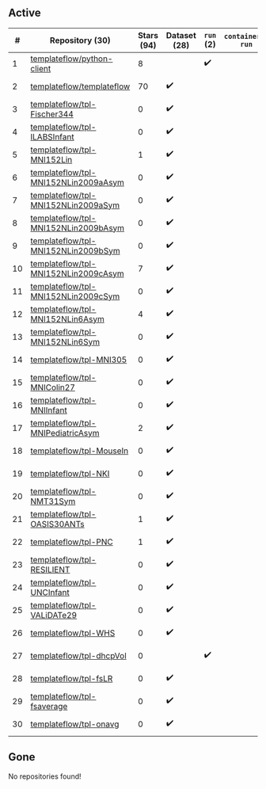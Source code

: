 ## Active
| # | Repository (30) | Stars (94) | Dataset (28) | `run` (2) | `containers-run` | Last Modified |
| --- | --- | --- | --- | --- | --- | --- |
| 1 | [templateflow/python-client](https://github.com/templateflow/python-client) | 8 |  | :heavy_check_mark: |  | 2024-04-05 13:50:36+00:00 |
| 2 | [templateflow/templateflow](https://github.com/templateflow/templateflow) | 70 | :heavy_check_mark: |  |  | 2024-04-05 19:52:34+00:00 |
| 3 | [templateflow/tpl-Fischer344](https://github.com/templateflow/tpl-Fischer344) | 0 | :heavy_check_mark: |  |  | 2022-03-28 22:25:11+00:00 |
| 4 | [templateflow/tpl-ILABSInfant](https://github.com/templateflow/tpl-ILABSInfant) | 0 | :heavy_check_mark: |  |  | 2019-02-22 10:52:37+00:00 |
| 5 | [templateflow/tpl-MNI152Lin](https://github.com/templateflow/tpl-MNI152Lin) | 1 | :heavy_check_mark: |  |  | 2022-03-25 13:10:17+00:00 |
| 6 | [templateflow/tpl-MNI152NLin2009aAsym](https://github.com/templateflow/tpl-MNI152NLin2009aAsym) | 0 | :heavy_check_mark: |  |  | 2022-03-31 05:25:47+00:00 |
| 7 | [templateflow/tpl-MNI152NLin2009aSym](https://github.com/templateflow/tpl-MNI152NLin2009aSym) | 0 | :heavy_check_mark: |  |  | 2022-03-31 05:54:15+00:00 |
| 8 | [templateflow/tpl-MNI152NLin2009bAsym](https://github.com/templateflow/tpl-MNI152NLin2009bAsym) | 0 | :heavy_check_mark: |  |  | 2022-03-30 21:29:21+00:00 |
| 9 | [templateflow/tpl-MNI152NLin2009bSym](https://github.com/templateflow/tpl-MNI152NLin2009bSym) | 0 | :heavy_check_mark: |  |  | 2022-03-30 21:29:18+00:00 |
| 10 | [templateflow/tpl-MNI152NLin2009cAsym](https://github.com/templateflow/tpl-MNI152NLin2009cAsym) | 7 | :heavy_check_mark: |  |  | 2024-03-26 14:45:37+00:00 |
| 11 | [templateflow/tpl-MNI152NLin2009cSym](https://github.com/templateflow/tpl-MNI152NLin2009cSym) | 0 | :heavy_check_mark: |  |  | 2022-01-06 22:32:28+00:00 |
| 12 | [templateflow/tpl-MNI152NLin6Asym](https://github.com/templateflow/tpl-MNI152NLin6Asym) | 4 | :heavy_check_mark: |  |  | 2022-01-06 22:31:35+00:00 |
| 13 | [templateflow/tpl-MNI152NLin6Sym](https://github.com/templateflow/tpl-MNI152NLin6Sym) | 0 | :heavy_check_mark: |  |  | 2022-01-06 22:33:02+00:00 |
| 14 | [templateflow/tpl-MNI305](https://github.com/templateflow/tpl-MNI305) | 0 | :heavy_check_mark: |  |  | 2022-01-06 22:31:46+00:00 |
| 15 | [templateflow/tpl-MNIColin27](https://github.com/templateflow/tpl-MNIColin27) | 0 | :heavy_check_mark: |  |  | 2022-08-03 17:53:14+00:00 |
| 16 | [templateflow/tpl-MNIInfant](https://github.com/templateflow/tpl-MNIInfant) | 0 | :heavy_check_mark: |  |  | 2022-01-06 22:31:54+00:00 |
| 17 | [templateflow/tpl-MNIPediatricAsym](https://github.com/templateflow/tpl-MNIPediatricAsym) | 2 | :heavy_check_mark: |  |  | 2022-01-06 22:28:55+00:00 |
| 18 | [templateflow/tpl-MouseIn](https://github.com/templateflow/tpl-MouseIn) | 0 | :heavy_check_mark: |  |  | 2022-04-14 22:06:54+00:00 |
| 19 | [templateflow/tpl-NKI](https://github.com/templateflow/tpl-NKI) | 0 | :heavy_check_mark: |  |  | 2022-01-06 22:32:03+00:00 |
| 20 | [templateflow/tpl-NMT31Sym](https://github.com/templateflow/tpl-NMT31Sym) | 0 | :heavy_check_mark: |  |  | 2022-03-31 18:24:49+00:00 |
| 21 | [templateflow/tpl-OASIS30ANTs](https://github.com/templateflow/tpl-OASIS30ANTs) | 1 | :heavy_check_mark: |  |  | 2022-03-31 06:46:22+00:00 |
| 22 | [templateflow/tpl-PNC](https://github.com/templateflow/tpl-PNC) | 1 | :heavy_check_mark: |  |  | 2024-02-13 14:47:58+00:00 |
| 23 | [templateflow/tpl-RESILIENT](https://github.com/templateflow/tpl-RESILIENT) | 0 | :heavy_check_mark: |  |  | 2022-01-11 09:59:40+00:00 |
| 24 | [templateflow/tpl-UNCInfant](https://github.com/templateflow/tpl-UNCInfant) | 0 | :heavy_check_mark: |  |  | 2022-01-06 22:33:35+00:00 |
| 25 | [templateflow/tpl-VALiDATe29](https://github.com/templateflow/tpl-VALiDATe29) | 0 | :heavy_check_mark: |  |  | 2022-01-06 22:32:20+00:00 |
| 26 | [templateflow/tpl-WHS](https://github.com/templateflow/tpl-WHS) | 0 | :heavy_check_mark: |  |  | 2022-03-04 09:17:14+00:00 |
| 27 | [templateflow/tpl-dhcpVol](https://github.com/templateflow/tpl-dhcpVol) | 0 |  | :heavy_check_mark: |  | 2024-02-14 21:24:45+00:00 |
| 28 | [templateflow/tpl-fsLR](https://github.com/templateflow/tpl-fsLR) | 0 | :heavy_check_mark: |  |  | 2022-04-15 08:23:13+00:00 |
| 29 | [templateflow/tpl-fsaverage](https://github.com/templateflow/tpl-fsaverage) | 0 | :heavy_check_mark: |  |  | 2024-03-26 12:45:45+00:00 |
| 30 | [templateflow/tpl-onavg](https://github.com/templateflow/tpl-onavg) | 0 | :heavy_check_mark: |  |  | 2024-02-09 21:12:19+00:00 |

## Gone
No repositories found!
